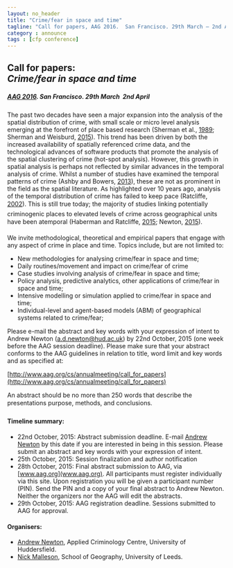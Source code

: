 ```yaml
---
layout: no_header
title: "Crime/fear in space and time"
tagline: "Call for papers, AAG 2016.  San Francisco. 29th March – 2nd April"
category : announce
tags : [cfp conference]
---
```


## **Call for papers:<br/>_Crime/fear in space and time_**

#### _[AAG 2016](XXXX). San Francisco. 29th March  2nd April_

The past two decades have seen a major expansion into the analysis of the spatial distribution of crime, with small scale or micro level analysis emerging at the forefront of place based research (Sherman et al., [1989](http://onlinelibrary.wiley.com/doi/10.1111/j.1745-9125.1989.tb00862.x/abstract;jsessionid=C62E4EDE5A4FFEBC351A6B66496D619C.f04t03); Sherman and Weisburd, [2015](http://onlinelibrary.wiley.com/doi/10.1111/1745-9125.12070/abstract)). This trend has been driven by both the increased availability of spatially referenced crime data, and the technological advances of software products that promote the analysis of the spatial clustering of crime (hot-spot analysis). However, this growth in spatial analysis is perhaps not reflected by similar advances in the temporal analysis of crime. Whilst a number of studies have examined the temporal patterns of crime (Ashby and Bowers, [2013](http://www.crimesciencejournal.com/content/2/1/1)), these are not as prominent in the field as the spatial literature. As highlighted over 10 years ago, analysis of the temporal distribution of crime has failed to keep pace (Ratcliffe, [2002](http://link.springer.com/article/10.1023%2FA%3A1013240828824)). This is still true today; the majority of studies linking potentially criminogenic places to elevated levels of crime across geographical units have been atemporal (Haberman and Ratcliffe,  [2015](http://onlinelibrary.wiley.com/doi/10.1111/1745-9125.12076/abstract); Newton, [2015](http://www.crimesciencejournal.com/content/4/1/11)).

We invite methodological, theoretical and empirical papers that engage with any aspect of crime in place and time. Topics include, but are not limited to:

 - New methodologies for analysing crime/fear in space and time;
 - Daily routines/movement and impact on crime/fear of crime
 - Case studies involving analysis of crime/fear in space and time;
 - Policy analysis, predictive analytics, other applications of crime/fear in space and time;
 - Intensive modelling or simulation applied to crime/fear in space and time;
 - Individual-level and agent-based models (ABM) of geographical systems related to crime/fear;
 
Please e-mail the abstract and key words with your expression of intent to Andrew Newton ([a.d.newton@hud.ac.uk](mailto:a.d.newton@hud.ac.uk)) by 22nd October, 2015 (one week before the AAG session deadline). Please make sure that your abstract conforms to the AAG guidelines in relation to title, word limit and key words and as specified at:

[http://www.aag.org/cs/annualmeeting/call_for_papers](http://www.aag.org/cs/annualmeeting/call_for_papers)

An abstract should be no more than 250 words that describe the presentations purpose, methods, and conclusions.

#### Timeline summary:

 - 22nd October, 2015: Abstract submission deadline. E-mail [Andrew Newton](mailto:a.d.newton@hud.ac.uk) by this date if you are interested in being in this session. Please submit an abstract and key words with your expression of intent.
 - 25th October, 2015: Session finalization and author notification
 - 28th October, 2015: Final abstract submission to AAG, via [www.aag.org](www.aag.org). All participants must register individually via this site. Upon registration you will be given a participant number (PIN). Send the PIN and a copy of your final abstract to Andrew Newton. Neither the organizers nor the AAG will edit the abstracts.
 - 29th October, 2015: AAG registration deadline. Sessions submitted to AAG for approval.
 
#### Organisers:

 - [Andrew Newton](http://www.hud.ac.uk/ourstaff/profile/index.php?staffuid=shumadn), Applied Criminology Centre, University of Huddersfield.
 - [Nick Malleson](http://nickmalleson.co.uk/), School of Geography, University of Leeds.

